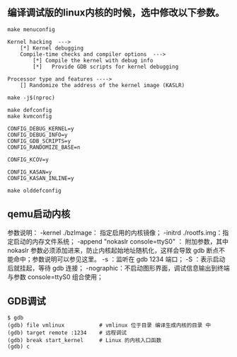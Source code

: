 
## 编译调试版的linux内核的时候，选中修改以下参数。

```shell
make menuconfig

Kernel hacking  --->
    [*] Kernel debugging
    Compile-time checks and compiler options  --->
        [*] Compile the kernel with debug info
        [*]   Provide GDB scripts for kernel debugging

Processor type and features ---->
    [] Randomize the address of the kernel image (KASLR)

make -j$(nproc)
```

```shell
make defconfig
make kvmconfig

CONFIG_DEBUG_KERNEL=y
CONFIG_DEBUG_INFO=y
CONFIG_GDB_SCRIPTS=y
CONFIG_RANDOMIZE_BASE=n

CONFIG_KCOV=y

CONFIG_KASAN=y
CONFIG_KASAN_INLINE=y

make olddefconfig
```

## qemu启动内核

参数说明：
-kernel ./bzImage： 指定启用的内核镜像；
-initrd ./rootfs.img：指定启动的内存文件系统；
-append "nokaslr console=ttyS0" ： 附加参数，其中 nokaslr 参数必须添加进来，防止内核起始地址随机化，这样会导致 gdb 断点不能命中；参数说明可以参见这里。
-s ：监听在 gdb 1234 端口；
-S ：表示启动后就挂起，等待 gdb 连接；
-nographic：不启动图形界面，调试信息输出到终端与参数 console=ttyS0 组合使用；


## GDB调试

```shell
$ gdb 
(gdb) file vmlinux           # vmlinux 位于目录 编译生成内核的目录 中
(gdb) target remote :1234    # 远程调试
(gdb) break start_kernel     # Linux 的内核入口函数
(gdb) c   	
```